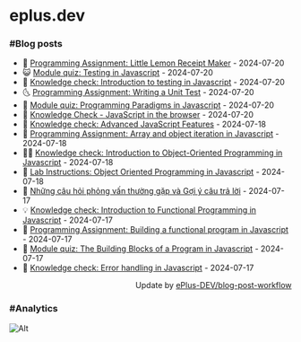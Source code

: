 # eplus.dev

### #Blog posts

<!-- BLOG-POST-LIST:START -->
 - 🧰 [Programming Assignment: Little Lemon Receipt Maker](https://eplus.dev/programming-assignment-little-lemon-receipt-maker) - 2024-07-20
 - 😺 [Module quiz: Testing in Javascript](https://eplus.dev/module-quiz-testing-in-javascript) - 2024-07-20
 - 🗽 [Knowledge check: Introduction to testing in Javascript](https://eplus.dev/knowledge-check-introduction-to-testing-in-javascript) - 2024-07-20
 - 🌜 [Programming Assignment: Writing a Unit Test](https://eplus.dev/programming-assignment-writing-a-unit-test) - 2024-07-20
 - 📝 [Module quiz: Programming Paradigms in Javascript](https://eplus.dev/module-quiz-programming-paradigms-in-javascript) - 2024-07-20
 - 🚀 [Knowledge Check - JavaScript in the browser](https://eplus.dev/knowledge-check-javascript-in-the-browser) - 2024-07-20
 - 💼 [Knowledge check: Advanced JavaScript Features](https://eplus.dev/knowledge-check-advanced-javascript-features) - 2024-07-18
 - 🦣 [Programming Assignment: Array and object iteration in Javascript](https://eplus.dev/programming-assignment-array-and-object-iteration-in-javascript) - 2024-07-18
 - 👨‍🏫 [Knowledge check: Introduction to Object-Oriented Programming in Javascript](https://eplus.dev/knowledge-check-introduction-to-object-oriented-programming-in-javascript) - 2024-07-18
 - 🔭 [Lab Instructions: Object Oriented Programming in Javascript](https://eplus.dev/lab-instructions-object-oriented-programming-in-javascript) - 2024-07-18
 - 🤡 [Những câu hỏi phỏng vấn thường gặp và Gợi ý câu trả lời](https://eplus.dev/nhung-cau-hoi-phong-van-thuong-gap-va-goi-y-cau-tra-loi) - 2024-07-17
 - 💡 [Knowledge check: Introduction to Functional Programming in Javascript](https://eplus.dev/knowledge-check-introduction-to-functional-programming-in-javascript) - 2024-07-17
 - 🦣 [Programming Assignment: Building a functional program in Javascript](https://eplus.dev/programming-assignment-building-a-functional-program-in-javascript) - 2024-07-17
 - 💪 [Module quiz: The Building Blocks of a Program in Javascript](https://eplus.dev/module-quiz-the-building-blocks-of-a-program-in-javascript) - 2024-07-17
 - 🤡 [Knowledge check: Error handling in Javascript](https://eplus.dev/knowledge-check-error-handling-in-javascript) - 2024-07-17<!-- BLOG-POST-LIST:END -->

<div align="right">
  Update by <a target="_blank"
    href="https://github.com/ePlus-DEV/blog-post-workflow">ePlus-DEV/blog-post-workflow</a>
</div>

### #Analytics
![Alt](https://repobeats.axiom.co/api/embed/9990f7cddfbad8d834990b10ccad05f81ac1096f.svg "Repobeats analytics image")
